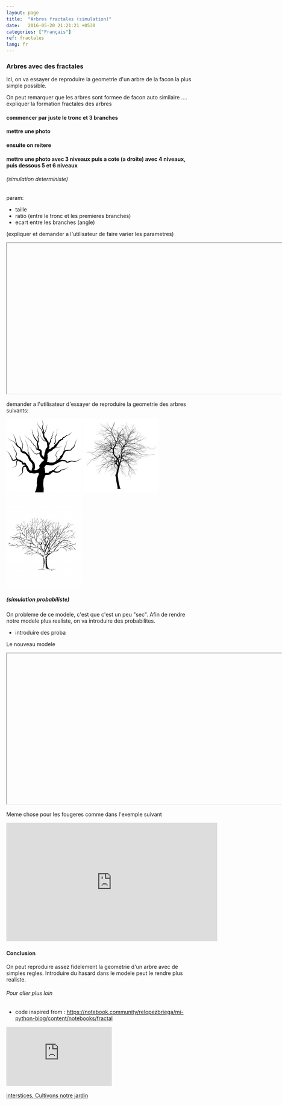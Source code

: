 ```yaml
---
layout: page
title:  "Arbres fractales (simulation)"
date:   2016-05-20 21:21:21 +0530
categories: ["Français"]
ref: fractales
lang: fr
---
```



### Arbres avec des fractales

Ici, on va essayer de reproduire la geometrie d'un arbre de la facon la plus simple possible.

On peut remarquer que les arbres sont formee de facon auto similaire .... expliquer la formation fractales des arbres



#### commencer par juste le tronc et 3 branches

#### mettre une photo

#### ensuite on reitere

#### mettre une photo avec 3 niveaux puis a cote (a droite) avec 4 niveaux, puis dessous 5 et 6 niveaux


###### (simulation deterministe)

param:
- taille
- ratio (entre le tronc et les premieres branches)
- ecart entre les branches (angle)

(expliquer et demander a l'utilisateur de faire varier les parametres)

<iframe width="800" height="400" src=""></iframe>


demander a l'utilisateur d'essayer de reproduire la geometrie des arbres suivants:


<img src="/images/images_arbres/silhouette-5602776__340.png" width="200"/>
<img src="/images/images_arbres/téléchargement.jpeg" width="200"/>
<img src="/images/images_arbres/tree-1409159715eln.jpg" width="200"/>


##### (simulation probabiliste)

On probleme de ce modele, c'est que c'est un peu "sec". Afin de rendre notre modele plus realiste, on va introduire des probabilites.

- introduire des proba

Le nouveau modele

<iframe width="800" height="400" src=""></iframe>






Meme chose pour les fougeres comme dans l'exemple suivant

<iframe width="560" height="315" src="https://www.youtube.com/embed/Zh4oVYty61M" title="YouTube video player" frameborder="0" allow="accelerometer; autoplay; clipboard-write; encrypted-media; gyroscope; picture-in-picture" allowfullscreen></iframe>


#### Conclusion

On peut reproduire assez fidelement la geometrie d'un arbre avec de simples regles. Introduire du hasard dans le modele peut le rendre plus realiste.




###### Pour aller plus loin

- code inspired from : https://notebook.community/relopezbriega/mi-python-blog/content/notebooks/fractal

<iframe width="280" height="157" src="https://www.youtube.com/embed/iFA3g_4myFw" title="YouTube video player" frameborder="0" allow="accelerometer; autoplay; clipboard-write; encrypted-media; gyroscope; picture-in-picture" allowfullscreen></iframe>

[interstices, Cultivons notre jardin](https://interstices.info/cultivons-notre-jardin/)







